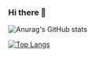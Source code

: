 ### Hi there 👋

![Anurag's GitHub stats](https://github-readme-stats.vercel.app/api?username=fadli154&show_icons=true&theme=tokyonight)

[![Top Langs](https://github-readme-stats.vercel.app/api/top-langs/?username=fadli154&layout=donut)](https://github.com/anuraghazra/github-readme-stats)
